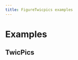 ```yaml
---
title: FigureTwicpics examples
---
```


# Examples

## TwicPics

<PreviewPlayground
  :html="() => import('./stories/twicpics/app.twig')"
  :script="() => import('./stories/twicpics/app.js?raw')"
  />

